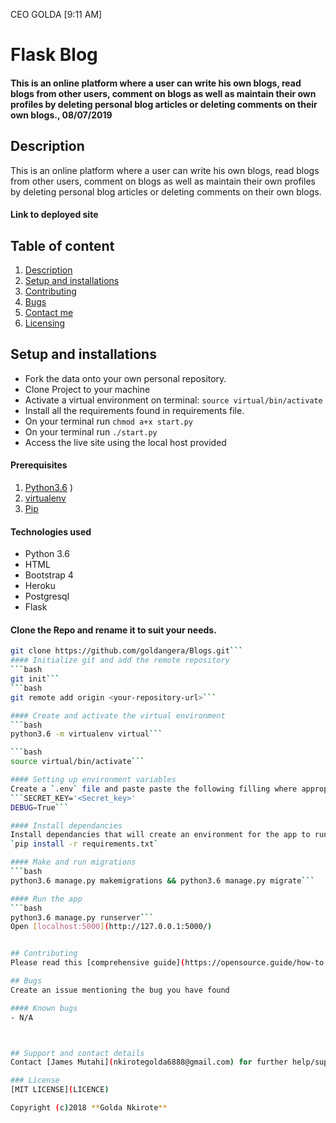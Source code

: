 CEO GOLDA [9:11 AM]
# Flask Blog
#### This is an online platform where a user can write his own blogs, read blogs from other users, comment on blogs as well as maintain their own profiles by deleting personal blog articles or deleting comments on their own blogs., 08/07/2019


## Description
This is an online platform where a user can write his own blogs, read blogs from other users, comment on blogs as well as maintain their own profiles by deleting personal blog articles or deleting comments on their own blogs.
#### Link to deployed site


## Table of content
1. [Description](#description)
2. [Setup and installations](#setup-and-installations)
3. [Contributing](#contributing)
4. [Bugs](#bugs)
5. [Contact me](#support-and-contact-details)
6. [Licensing](#license)


## Setup and installations
* Fork the data onto your own personal repository.
* Clone Project to your machine
* Activate a virtual environment on terminal: `source virtual/bin/activate`
* Install all the requirements found in requirements file.
* On your terminal run `chmod a+x start.py`
* On your terminal run `./start.py`
* Access the live site using the local host provided

#### Prerequisites
1. [Python3.6](https://www.python.org/downloads/)
)
2. [virtualenv](https://virtualenv.pypa.io/en/stable/installation/)
3. [Pip](https://pip.pypa.io/en/stable/installing/)

#### Technologies used
   - Python 3.6
   - HTML
   - Bootstrap 4
   - Heroku
   - Postgresql
   - Flask

#### Clone the Repo and rename it to suit your needs.
```bash
git clone https://github.com/goldangera/Blogs.git```
#### Initialize git and add the remote repository
```bash
git init```
```bash
git remote add origin <your-repository-url>```

#### Create and activate the virtual environment
```bash
python3.6 -m virtualenv virtual```

```bash
source virtual/bin/activate```

#### Setting up environment variables
Create a `.env` file and paste paste the following filling where appropriate:
```SECRET_KEY='<Secret_key>'
DEBUG=True```

#### Install dependancies
Install dependancies that will create an environment for the app to run
`pip install -r requirements.txt`

#### Make and run migrations
```bash
python3.6 manage.py makemigrations && python3.6 manage.py migrate```

#### Run the app
```bash
python3.6 manage.py runserver```
Open [localhost:5000](http://127.0.0.1:5000/)


## Contributing
Please read this [comprehensive guide](https://opensource.guide/how-to-contribute/) on how to contribute. Pull requests are welcome :slightly_smiling_face:

## Bugs
Create an issue mentioning the bug you have found

#### Known bugs
- N/A



## Support and contact details
Contact [James Mutahi](nkirotegolda6888@gmail.com) for further help/support

### License
[MIT LICENSE](LICENCE)

Copyright (c)2018 **Golda Nkirote**
